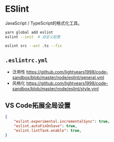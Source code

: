# ESlint

JavaScript / TypeScript的格式化工具。

```sh
yarn global add eslint
eslint --init  # 自定义配置

eslint src --ext .ts --fix
```

## `.eslintrc.yml`

- 泛用性 <https://github.com/lightyears1998/code-sandbox/blob/master/node/eslint/general.yml>
- 风格化 <https://github.com/lightyears1998/code-sandbox/blob/master/node/eslint/style.yml>

## VS Code拓展全局设置

```json
{
    "eslint.experimental.incrementalSync": true,
    "eslint.autoFixOnSave": true,
    "eslint.lintTask.enable": true,
}
```
